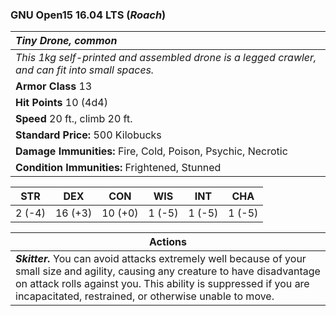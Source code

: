 ### GNU Open15 16.04 LTS (*Roach*)

| _Tiny Drone, common_ | 
|:-------------|
| _This 1kg self-printed and assembled drone is a legged crawler, and can fit into small spaces._ | 
| **Armor Class** 13 |
| **Hit Points** 10 (4d4) |
| **Speed** 20 ft., climb 20 ft.|
| **Standard Price:** 500 Kilobucks |
| **Damage Immunities:** Fire, Cold, Poison, Psychic, Necrotic |
| **Condition Immunities:** Frightened, Stunned |

<table class="abilities">
  <thead><tr><th>STR</th><th>DEX</th><th>CON</th><th>WIS</th><th>INT</th> <th>CHA</th>
    </tr>
  </thead>
  <tbody>
    <tr>
      <td>2 (-4)</td>
      <td>16 (+3)</td>
      <td>10 (+0)</td>
      <td>1 (-5)</td>
      <td>1 (-5)</td>
      <td>1 (-5)</td>
    </tr>
  </tbody>
</table>

| **Actions** |
|---|
| ***Skitter.***  You can avoid attacks extremely well because of your small size and agility, causing any creature to have disadvantage on attack rolls against you. This ability is suppressed if you are incapacitated, restrained, or otherwise unable to move. |